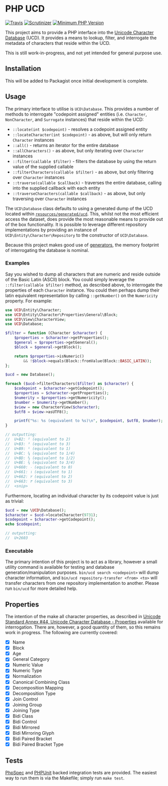 # PHP UCD

[![Travis](https://img.shields.io/travis/nick-jones/php-ucd.svg?style=flat-square)](https://travis-ci.org/nick-jones/php-ucd)
[![Scrutinizer](https://img.shields.io/scrutinizer/g/nick-jones/php-ucd.svg?style=flat-square)](https://scrutinizer-ci.com/g/nick-jones/php-ucd/)
[![Minimum PHP Version](https://img.shields.io/badge/php-%3E%3D%205.5-8892BF.svg?style=flat-square)](https://php.net/)

This project aims to provide a PHP interface into the [Unicode Character Database](http://unicode.org/ucd/) (UCD).
It provides a means to lookup, filter, and interrogate the metadata of characters that reside within the UCD.

This is still work-in-progress, and not yet intended for general purpose use.

## Installation

This will be added to Packagist once initial development is complete.

## Usage

The primary interface to utilise is `UCD\Database`. This provides a number of methods to interrogate "codepoint assigned"
entities (i.e. `Character`, `NonCharacter`, and `Surrogate` instances) that reside within the UCD:

- `::locate(int $codepoint)` - resolves a codepoint assigned entity
- `::locateCharacter(int $codepoint)` - as above, but will only return `Character` instances
- `::all()` - returns an iterator for the entire database
- `::allCharacters()` - as above, but only iterating over `Character` instances
- `::filter(callable $filter)` - filters the database by using the return value of the supplied callable
- `::filterCharacters(callable $filter)` - as above, but only filtering over `Character` instances
- `::traverse(callable $callback)` - traverses the entire database, calling into the supplied callback with each entity
- `::traverseCharacters(callable $callback)` - as above, but only traversing over `Character` instances

The `UCD\Database` class defaults to using a generated dump of the UCD located within
[`resources/generated/ucd`](resources/generated/ucd). This, whilst not the most efficient access the dataset, does
provide the most reasonable means to provide out of the box functionality. It is possible to leverage different
repository implementations by providing an instance of `UCD\Entity\Character\Repository` to the constructor of
`UCD\Database`.

Because this project makes good use of [generators](https://php.net/generators), the memory footprint of
interrogating the database is nominal.

### Examples

Say you wished to dump all characters that are numeric and reside outside of the Basic Latin (ASCII) block. You could
simply leverage the `::filter(callable $filter)` method, as described above, to interrogate the properties of each
`Character` instance. You could then perhaps dump their latin equivalent representation by calling `::getNumber()` on
the `Numericity` property. For example:

```php
use UCD\Entity\Character;
use UCD\Entity\Character\Properties\General\Block;
use UCD\View\CharacterView;
use UCD\Database;

$filter = function (Character $character) {
    $properties = $character->getProperties();
    $general = $properties->getGeneral();
    $block = $general->getBlock();

    return $properties->isNumeric()
        && !$block->equals(Block::fromValue(Block::BASIC_LATIN));
};

$ucd = new Database();

foreach ($ucd->filterCharacters($filter) as $character) {
    $codepoint = $character->getCodepoint();
    $properties = $character->getProperties();
    $numerity = $properties->getNumericity();
    $number = $numerity->getNumber();
    $view = new CharacterView($character);
    $utf8 = $view->asUTF8();

    printf("%s: %s (equivalent to %s)\n", $codepoint, $utf8, $number);
}

// outputting:
//  U+B2: ² (equivalent to 2)
//  U+B3: ³ (equivalent to 3)
//  U+B9: ¹ (equivalent to 1)
//  U+BC: ¼ (equivalent to 1/4)
//  U+BD: ½ (equivalent to 1/2)
//  U+BE: ¾ (equivalent to 3/4)
//  U+660: ٠ (equivalent to 0)
//  U+661: ١ (equivalent to 1)
//  U+662: ٢ (equivalent to 2)
//  U+663: ٣ (equivalent to 3)
//  <snip>
```

Furthermore, locating an individual character by its codepoint value is just as trivial:

```php
$ucd = new \UCD\Database();
$character = $ucd->locateCharacter(9731);
$codepoint = $character->getCodepoint();
echo $codepoint;

// outputting:
//  U+2603
```

### Executable

The primary intention of this project is to act as a library, however a small utility command is available for testing
and database generation/manipulation purposes. `bin/ucd search <codepoint>` will dump character information, and
`bin/ucd repository-transfer <from> <to>` will transfer characters from one repository implementation to another.
Please run `bin/ucd` for more detailed help.

## Properties

The intention of the make all character properties, as described in
[Unicode Standard Annex #44, Unicode Character Database - Properties](http://www.unicode.org/reports/tr44/) available
for interrogation. There are, however, a good quantity of them, so this remains work in progress. The following are
currently covered:

- [x] Name
- [x] Block
- [x] Age
- [x] General Category
- [x] Numeric Value
- [x] Numeric Type
- [x] Normalization
- [x] Canonical Combining Class
- [x] Decomposition Mapping
- [x] Decomposition Type
- [x] Join Control
- [x] Joining Group
- [x] Joining Type
- [x] Bidi Class
- [x] Bidi Control
- [x] Bidi Mirrored
- [x] Bidi Mirroring Glyph
- [x] Bidi Paired Bracket
- [x] Bidi Paired Bracket Type

## Tests

[PhpSpec](http://www.phpspec.net/) and [PHPUnit](https://phpunit.de/) backed integration tests are provided.
The easiest way to run them is via the Makefile; simply run `make test`.